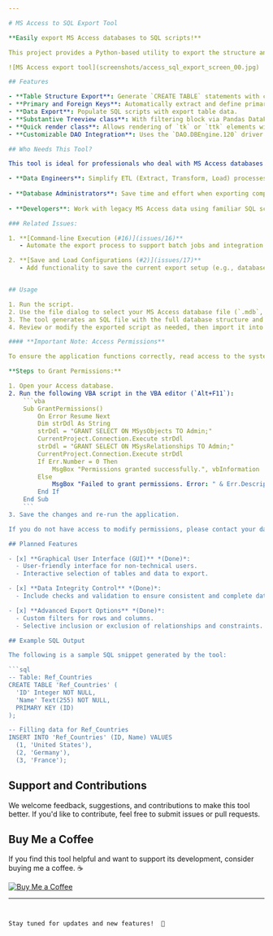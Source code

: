 ```yaml
---

# MS Access to SQL Export Tool

**Easily export MS Access databases to SQL scripts!**

This project provides a Python-based utility to export the structure and data of MS Access databases (`.mdb`, `.accdb`) into an SQL script. The tool ensures the correct handling of table structures, primary keys, and foreign key relationships, allowing for a smooth migration to other SQL-based databases.

![MS Access export tool](screenshots/access_sql_export_screen_00.jpg)

## Features

- **Table Structure Export**: Generate `CREATE TABLE` statements with correct data types and constraints.
- **Primary and Foreign Keys**: Automatically extract and define primary and foreign key relationships.
- **Data Export**: Populate SQL scripts with export table data.
- **Substantive Treeview class**: With filtering block via Pandas DataFrame.
- **Quick render class**: Allows rendering of `tk` or `ttk` elements without explicit object definitions.
- **Customizable DAO Integration**: Uses the `DAO.DBEngine.120` driver for precise MS Access database interactions.

## Who Needs This Tool?

This tool is ideal for professionals who deal with MS Access databases and need to migrate, integrate, or back up their data in SQL format:

- **Data Engineers**: Simplify ETL (Extract, Transform, Load) processes by seamlessly incorporating MS Access databases into modern SQL-based systems. See [issue #16](issues/16) for our plans to support command-line execution, making automation even easier.
  
- **Database Administrators**: Save time and effort when exporting complex MS Access databases while maintaining referential integrity. The planned feature for [saving and loading configurations](issues/17) will make repetitive export tasks effortless.
  
- **Developers**: Work with legacy MS Access data using familiar SQL scripts for modern web and software development.

### Related Issues:

1. **[Command-line Execution (#16)](issues/16)**  
   - Automate the export process to support batch jobs and integration with enterprise ETL pipelines. Ideal for organizations heavily reliant on MS Access databases.

2. **[Save and Load Configurations (#2)](issues/17)**  
   - Add functionality to save the current export setup (e.g., database path, selected tables) and reload it in future sessions, enabling quick and consistent operations.


## Usage

1. Run the script.
2. Use the file dialog to select your MS Access database file (`.mdb`, `.accdb`).
3. The tool generates an SQL file with the full database structure and data.
4. Review or modify the exported script as needed, then import it into your SQL database.

#### **Important Note: Access Permissions**

To ensure the application functions correctly, read access to the system tables (`MSysObjects` and `MSysRelationships`) in your Access database is required. Without this access, the application will not be able to extract necessary metadata.

**Steps to Grant Permissions:**

1. Open your Access database.
2. Run the following VBA script in the VBA editor (`Alt+F11`):
    ```vba
    Sub GrantPermissions()
        On Error Resume Next
        Dim strDdl As String
        strDdl = "GRANT SELECT ON MSysObjects TO Admin;"
        CurrentProject.Connection.Execute strDdl
        strDdl = "GRANT SELECT ON MSysRelationships TO Admin;"
        CurrentProject.Connection.Execute strDdl
        If Err.Number = 0 Then
            MsgBox "Permissions granted successfully.", vbInformation
        Else
            MsgBox "Failed to grant permissions. Error: " & Err.Description, vbCritical
        End If
    End Sub
    ```
3. Save the changes and re-run the application.

If you do not have access to modify permissions, please contact your database administrator.

## Planned Features

- [x] **Graphical User Interface (GUI)** *(Done)*:  
  - User-friendly interface for non-technical users.  
  - Interactive selection of tables and data to export.

- [x] **Data Integrity Control** *(Done)*:  
  - Include checks and validation to ensure consistent and complete data exports.

- [x] **Advanced Export Options** *(Done)*:  
  - Custom filters for rows and columns.  
  - Selective inclusion or exclusion of relationships and constraints.

## Example SQL Output

The following is a sample SQL snippet generated by the tool:

```sql
-- Table: Ref_Countries
CREATE TABLE 'Ref_Countries' (
  'ID' Integer NOT NULL,
  'Name' Text(255) NOT NULL,
  PRIMARY KEY (ID)
);

-- Filling data for Ref_Countries
INSERT INTO 'Ref_Countries' (ID, Name) VALUES
  (1, 'United States'),
  (2, 'Germany'),
  (3, 'France');
```


## Support and Contributions

We welcome feedback, suggestions, and contributions to make this tool better. If you'd like to contribute, feel free to submit issues or pull requests.

## Buy Me a Coffee

If you find this tool helpful and want to support its development, consider buying me a coffee. ☕

[![Buy Me a Coffee](https://img.shields.io/badge/Buy%20Me%20a%20Coffee-Support%20My%20Work-orange?style=for-the-badge&logo=buymeacoffee)](https://www.buymeacoffee.com/whellcome)

---
```


Stay tuned for updates and new features!  🚀
